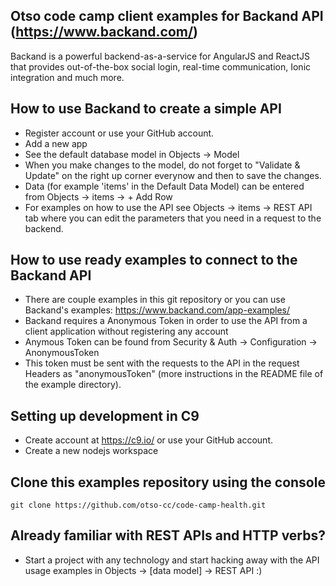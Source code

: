 ## Otso code camp client examples for Backand API (https://www.backand.com/)
Backand is a powerful backend-as-a-service for AngularJS and ReactJS that provides out-of-the-box social login, real-time communication, Ionic integration and much more.

## How to use Backand to create a simple API
* Register account or use your GitHub account.
* Add a new app
* See the default database model in Objects -> Model
* When you make changes to the model, do not forget to "Validate & Update" on the right up corner everynow and then to save the changes.
* Data (for example 'items' in the Default Data Model) can be entered from Objects -> items -> + Add Row
* For examples on how to use the API see Objects -> items -> REST API tab where you can edit the parameters that you need in a request to the backend.


## How to use ready examples to connect to the Backand API
* There are couple examples in this git repository or you can use Backand's examples: https://www.backand.com/app-examples/
* Backand requires a Anonymous Token in order to use the API from a client application without registering any account
* Anymous Token can be found from Security & Auth -> Configuration -> AnonymousToken 
* This token must be sent with the requests to the API in the request Headers as "anonymousToken" (more instructions in the README file of the example directory).

## Setting up development in C9 
* Create account at https://c9.io/ or use your GitHub account.
* Create a new nodejs workspace

## Clone this examples repository using the console
```
git clone https://github.com/otso-cc/code-camp-health.git
```

## Already familiar with REST APIs and HTTP verbs?
* Start a project with any technology and start hacking away with the API usage examples in Objects -> [data model] -> REST API :)

